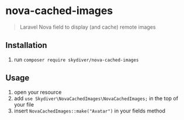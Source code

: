 # nova-cached-images
> Laravel Nova field to display (and cache) remote images


## Installation
1. run `composer require skydiver/nova-cached-images`


## Usage
1. open your resource
2. add `use Skydiver\NovaCachedImages\NovaCachedImages;` in the top of your file
3. insert `NovaCachedImages::make("Avatar")` in your fields method
